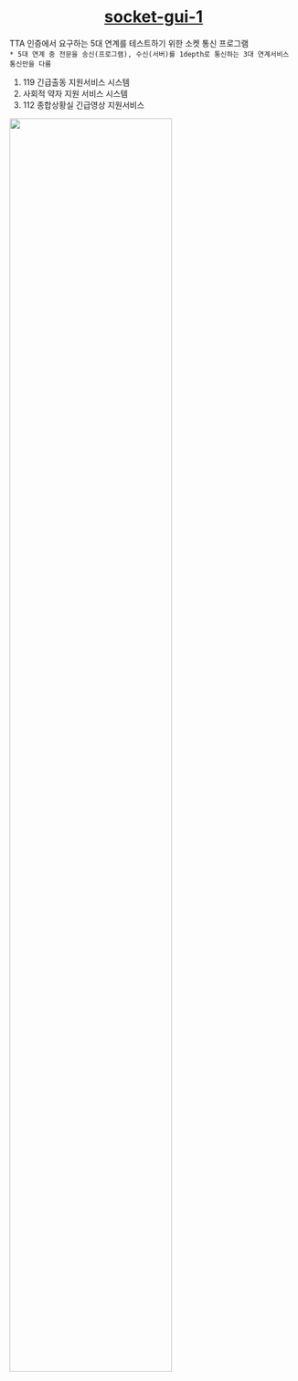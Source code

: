 <h1 align="center">
  <a href="https://reactnative.dev/">
   socket-gui-1
  </a>
</h1>

TTA 인증에서 요구하는 5대 연계를 테스트하기 위한 소켓 통신 프로그램   
`* 5대 연계 중 전문을 송신(프로그램), 수신(서버)를 1depth로 통신하는 3대 연계서비스 통신만을 다룸`
1. 119 긴급출동 지원서비스 시스템
2. 사회적 약자 지원 서비스 시스템
3. 112 종합상황실 긴급영상 지원서비스


<img style="width:75%;" src="https://ozee94.github.io/static/socket-gui-1/product-img.png">
